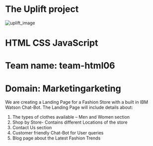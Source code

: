 # The Uplift project

![uplift_image](https://www.girlscript.tech/programs/uplift/images/uplift_logo.png)


# HTML CSS JavaScript 
# Team name: team-html06
# Domain: Marketingarketing


We are creating a Landing Page for a Fashion Store with a built in IBM Watson Chat-Bot. The Landing Page will include details about: 

1.	The types of clothes available – Men and Women section
2.	Shop by Store- Contains different	Locations of the store
4.	Contact Us section
5.	Customer friendly Chat-Bot for User queries
6.	Blog page about the Latest Fashion Trends
